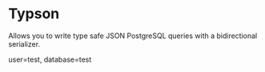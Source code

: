 # Typson

Allows you to write type safe JSON PostgreSQL queries with a bidirectional serializer.

user=test, database=test
